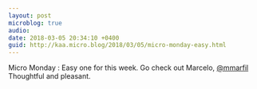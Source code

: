 ```yaml
---
layout: post
microblog: true
audio: 
date: 2018-03-05 20:34:10 +0400
guid: http://kaa.micro.blog/2018/03/05/micro-monday-easy.html
---
```

Micro Monday : Easy one for this week. Go check out Marcelo, [@mmarfil](https://micro.blog/mmarfil) Thoughtful and pleasant.
